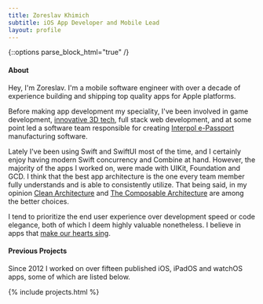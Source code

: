 ```yaml
---
title: Zoreslav Khimich
subtitle: iOS App Developer and Mobile Lead
layout: profile
---
```


{::options parse_block_html="true" /}

<section>

#### About
Hey, I'm Zoreslav. I'm a mobile software engineer with over a decade of experience building and shipping top quality apps for Apple platforms. 

Before making app development my speciality, I've been involved in game development, [innovative 3D tech](https://www.crunchbase.com/organization/mydeco), full stack web development, and at some point led a software team responsible for creating [Interpol e-Passport](https://en.wikipedia.org/wiki/Interpol_Travel_Document) manufacturing software.

Lately I've been using Swift and SwiftUI most of the time, and I certainly enjoy having modern Swift concurrency and Combine at hand. However, the majority of the apps I worked on, were made with UIKit, Foundation and GCD. I think that the best app architecture is the one every team member fully understands and is able to consistently utilize. That being said, in my opinion [Clean Architecture](https://nalexn.github.io/clean-architecture-swiftui/) and [The Composable Architecture](https://github.com/pointfreeco/swift-composable-architecture) are among the better choices.

I tend to prioritize the end user experience over development speed or code elegance, both of which I deem highly valuable nonetheless. I believe in apps that [make our hearts sing](https://daringfireball.net/2023/02/making_our_hearts_sing).

</section><section>

#### Previous Projects
Since 2012 I worked on over fifteen published iOS, iPadOS and watchOS apps, some of which are listed below.

{% include projects.html %}

</section>

